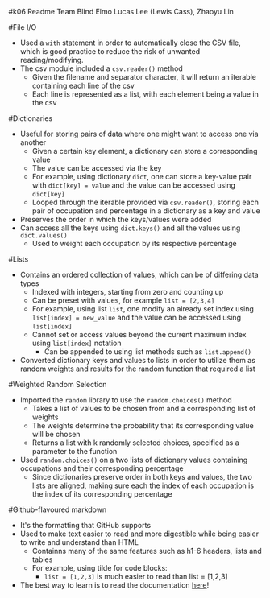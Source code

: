 #k06 Readme
Team Blind Elmo
Lucas Lee (Lewis Cass), Zhaoyu Lin

#File I/O
- Used a `with` statement in order to automatically close the CSV file, which is good practice to reduce the risk of unwanted reading/modifying.
- The csv module included a `csv.reader()` method
    - Given the filename and separator character, it will return an iterable containing each line of the csv
    - Each line is represented as a list, with each element being a value in the csv

#Dictionaries
- Useful for storing pairs of data where one might want to access one via another
    - Given a certain key element, a dictionary can store a corresponding value
    - The value can be accessed via the key
    - For example, using dictionary `dict`, one can store a key-value pair with `dict[key] = value` and the value can be accessed using `dict[key]`
    - Looped through the iterable provided via `csv.reader()`, storing each pair of occupation and percentage in a dictionary as a key and value
- Preserves the order in which the keys/values were added
- Can access all the keys using `dict.keys()` and all the values using `dict.values()`
    - Used to weight each occupation by its respective percentage

#Lists
- Contains an ordered collection of values, which can be of differing data types
    - Indexed with integers, starting from zero and counting up
    - Can be preset with values, for example `list = [2,3,4]`
    - For example, using list `list`, one modify an already set index using `list[index] = new_value` and the value can be accessed using `list[index]`
    - Cannot set or access values beyond the current maximum index using `list[index]` notation
        - Can be appended to using list methods such as `list.append()`
- Converted dictionary keys and values to lists in order to utilize them as random weights and results for the random function that required a list

#Weighted Random Selection
- Imported the `random` library to use the `random.choices()` method
    - Takes a list of values to be chosen from and a corresponding list of weights
    - The weights determine the probability that its corresponding value will be chosen
    - Returns a list with k randomly selected choices, specified as a parameter to the function
- Used `random.choices()` on a two lists of dictionary values containing occupations and their corresponding percentage
    - Since dictionaries preserve order in both keys and values, the two lists are aligned, making sure each the index of each occupation is the index of its corresponding percentage

#Github-flavoured markdown
  - It's the formatting that GitHub supports
  - Used to make text easier to read and more digestible while being easier to write and understand than HTML
    - Containns many of the same features such as h1-6 headers, lists and tables
    - For example, using tilde for code blocks:
      - `list = [1,2,3]` is much easier to read than list = [1,2,3]
  - The best way to learn is to read the documentation [here](https://github.github.com/gfm/)!
